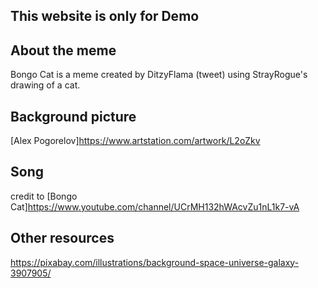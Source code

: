 ## This website is only for Demo

## About the meme

Bongo Cat is a meme created by DitzyFlama (tweet) using StrayRogue's drawing of a cat.

## Background picture

[Alex Pogorelov]https://www.artstation.com/artwork/L2oZkv

## Song

credit to [Bongo Cat]https://www.youtube.com/channel/UCrMH132hWAcvZu1nL1k7-vA

## Other resources

https://pixabay.com/illustrations/background-space-universe-galaxy-3907905/
